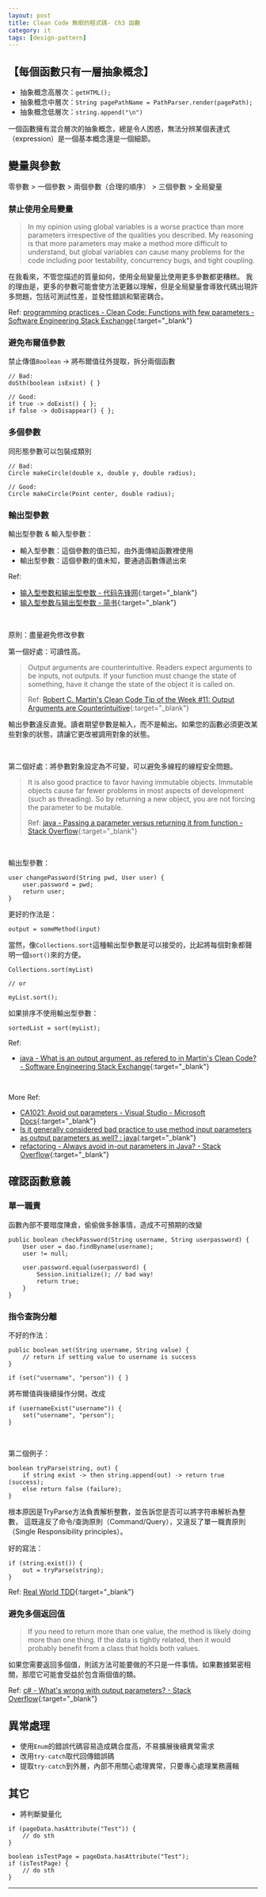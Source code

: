 ```yaml
---
layout: post
title: Clean Code 無暇的程式碼- Ch3 函數
category: it
tags: [design-pattern]
---
```


## 【每個函數只有一層抽象概念】

- 抽象概念高層次：`getHTML();`
- 抽象概念中層次：`String pagePathName = PathParser.render(pagePath);`
- 抽象概念低層次：`string.append("\n")`

一個函數擁有混合層次的抽象概念，總是令人困惑，無法分辨某個表達式（expression）是一個基本概念還是一個細節。

## 變量與參數

零參數 > 一個參數 > 兩個參數（合理的順序） > 三個參數 > 全局變量

### 禁止使用全局變量

> In my opinion using global variables is a worse practice than more parameters irrespective of the qualities you described. 
> My reasoning is that more parameters may make a method more difficult to understand, 
> but global variables can cause many problems for the code including poor testability, concurrency bugs, and tight coupling.

在我看來，不管您描述的質量如何，使用全局變量比使用更多參數都更糟糕。
我的理由是，更多的參數可能會使方法更難以理解，但是全局變量會導致代碼出現許多問題，包括可測試性差，並發性錯誤和緊密耦合。

Ref: [programming practices - Clean Code: Functions with few parameters - Software Engineering Stack Exchange](https://bit.ly/2Qu63gE){:target="_blank"}

### 避免布爾值參數

禁止傳值`Boolean` -> 將布爾值往外提取，拆分兩個函數

```
// Bad:
doSth(boolean isExist) { }

// Good:
if true -> doExist() { };
if false -> doDisappear() { };
```

### 多個參數

同形態參數可以包裝成類別

```
// Bad:
Circle makeCircle(double x, double y, double radius);

// Good:
Circle makeCircle(Point center, double radius);
```

### 輸出型參數

輸出型參數 & 輸入型參數：
- 輸入型參數：這個參數的值已知，由外面傳給函數裡使用
- 輸出型參數：這個參數的值未知，要通過函數傳遞出來

Ref:
- [输入型参数和输出型参数 - 代码先锋网](https://www.codeleading.com/article/2191827214/){:target="_blank"}
- [输入型参数与输出型参数 - 简书](https://www.jianshu.com/p/0818daa21a6f){:target="_blank"}

<br>

原則：盡量避免修改參數

第一個好處：可讀性高。

> Output arguments are counterintuitive. Readers expect arguments to be inputs, not outputs. 
> If your function must change the state of something, have it change the state of the object it is called on.
>
> Ref: [Robert C. Martin's Clean Code Tip of the Week #11: Output Arguments are Counterintuitive](http://www.informit.com/articles/article.aspx?p=1382188){:target="_blank"}

輸出參數違反直覺。讀者期望參數是輸入，而不是輸出。如果您的函數必須更改某些對象的狀態，請讓它更改被調用對象的狀態。

<br>

第二個好處：將參數對象設定為不可變，可以避免多線程的線程安全問題。

> It is also good practice to favor having immutable objects. 
> Immutable objects cause far fewer problems in most aspects of development (such as threading). 
> So by returning a new object, you are not forcing the parameter to be mutable.
>
> Ref: [java - Passing a parameter versus returning it from function - Stack Overflow](https://bit.ly/2Qt65oX){:target="_blank"}

<br>

輸出型參數：

```
user changePassword(String pwd, User user) {
    user.password = pwd;
    return user;
}
```

更好的作法是：

`output = someMethod(input)`

當然，像`Collections.sort`這種輸出型參數是可以接受的，比起將每個對象都聲明一個`sort()`來的方便。

```
Collections.sort(myList)

// or

myList.sort();
```

如果排序不使用輸出型參數：

`sortedList = sort(myList);`

Ref:
- [java - What is an output argument, as refered to in Martin's Clean Code? - Software Engineering Stack Exchange](https://bit.ly/37thiwP){:target="_blank"}

<br>

More Ref:
- [CA1021: Avoid out parameters - Visual Studio - Microsoft Docs](https://docs.microsoft.com/en-us/visualstudio/code-quality/ca1021?view=vs-2019){:target="_blank"}
- [Is it generally considered bad practice to use method input parameters as output parameters as well? : java](https://bit.ly/2sl5A8B){:target="_blank"}
- [refactoring - Always avoid in-out parameters in Java? - Stack Overflow](https://bit.ly/2Qwxvdo){:target="_blank"}

## 確認函數意義

### 單一職責

函數內部不要暗度陳倉，偷偷做多餘事情，造成不可預期的改變

```
public boolean checkPassword(String username, String userpassword) {
    User user = dao.findByname(username);
    user != null;

    user.password.equal(userpassword) {
        Session.initialize(); // bad way!
        return true;
    }
}
```

### 指令查詢分離

不好的作法：

```
public boolean set(String username, String value) {
    // return if setting value to username is success
}

if (set("username", "person")) { }
```

將布爾值與後續操作分開，改成

```
if (usernameExist("username")) {
    set("username", "person");
}
```

<br>

第二個例子：

```
boolean tryParse(string, out) {
    if string exist -> then string.append(out) -> return true (success);
    else return false (failure);
}
```

根本原因是TryParse方法負責解析整數，並告訴您是否可以將字符串解析為整數，
這既違反了命令/查詢原則（Command/Query），又違反了單一職責原則（Single Responsibility principles）。

好的寫法：

```
if (string.exist()) {
    out = tryParse(string);
}
```

Ref: [Real World TDD](http://paytonrules.com/software-development/2014/10/03/output-arguments.html){:target="_blank"}

### 避免多個返回值

> If you need to return more than one value, the method is likely doing more than one thing. 
> If the data is tightly related, then it would probably benefit from a class that holds both values.

如果您需要返回多個值，則該方法可能要做的不只是一件事情。如果數據緊密相關，那麼它可能會受益於包含兩個值的類。

Ref: [c# - What's wrong with output parameters? - Stack Overflow](https://bit.ly/2ZyhO9P){:target="_blank"}

## 異常處理

- 使用`Enum`的錯誤代碼容易造成耦合度高，不易擴展後續異常需求
- 改用`try-catch`取代回傳錯誤碼
- 提取`try-catch`到外層，內部不用關心處理異常，只要專心處理業務邏輯

## 其它

- 將判斷變量化

```
if (pageData.hasAttribute("Test")) {
    // do sth
}
```

```
boolean isTestPage = pageData.hasAttribute("Test");
if (isTestPage) {
    // do sth
}
```

---
